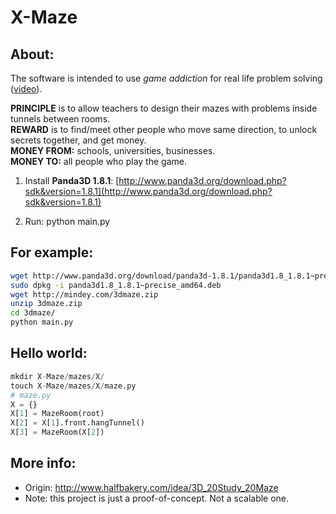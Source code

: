 X-Maze
======
## About:
The software is intended to use *game addiction* for real life problem solving ([video](http://v.youku.com/v_show/id_XNTQ2MTgyNTU2.html)).

**PRINCIPLE** is to allow teachers to design their mazes with problems inside tunnels between rooms.<br>
**REWARD** is to find/meet other people who move same direction, to unlock secrets together, and get money.<br>
**MONEY FROM:** schools, universities, businesses.<br>
**MONEY TO:** all people who play the game.

1. Install **Panda3D 1.8.1**:
[http://www.panda3d.org/download.php?sdk&version=1.8.1](http://www.panda3d.org/download.php?sdk&version=1.8.1)

2. Run:
python main.py

## For example:

```bash
wget http://www.panda3d.org/download/panda3d-1.8.1/panda3d1.8_1.8.1~precise_amd64.deb
sudo dpkg -i panda3d1.8_1.8.1~precise_amd64.deb
wget http://mindey.com/3dmaze.zip
unzip 3dmaze.zip
cd 3dmaze/
python main.py
```

## Hello world:

```python
mkdir X-Maze/mazes/X/
touch X-Maze/mazes/X/maze.py
# maze.py
X = {}
X[1] = MazeRoom(root)
X[2] = X[1].front.hangTunnel()
X[3] = MazeRoom(X[2]) 
```

## More info:

* Origin: http://www.halfbakery.com/idea/3D_20Study_20Maze
* Note: this project is just a proof-of-concept. Not a scalable one.